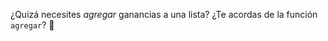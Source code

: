 ¿Quizá necesites _agregar_ ganancias a una lista? ¿Te acordas de la función `agregar`? :thought_balloon: